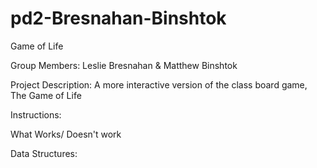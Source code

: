 pd2-Bresnahan-Binshtok
======================

Game of Life

Group Members: Leslie Bresnahan & Matthew Binshtok

Project Description: A more interactive version of the class board game, The Game of Life

Instructions:

What Works/ Doesn't work

Data Structures:
